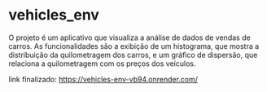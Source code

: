# vehicles_env

O projeto é um aplicativo que visualiza a análise de dados de vendas de carros. As funcionalidades são a exibição de um histograma, que mostra a distribuição da quilometragem dos carros, e um gráfico de dispersão, que relaciona a quilometragem com os preços dos veículos. 

link finalizado: https://vehicles-env-vb94.onrender.com/

